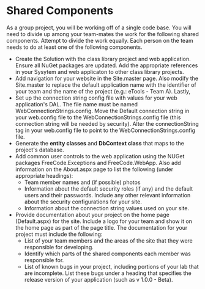 # Shared Components

As a group project, you will be working off of a single code base. You will need to divide up among your team-mates the work for the following shared components. Attempt to divide the work equally. Each person on the team needs to do at least one of the following components.

- Create the Solution with the class library project and web application. Ensure all NuGet packages are updated. Add the appropriate references in your Sysytem and web applicaton to other class library projects.  
- Add navigation for your website in the Site.master page. Also modify the Site.master to replace the default application name with the identifier of your team and the name of the project (e.g.: eTools - Team A). Lastly,
- Set up the connection string config file with values for your web application's DAL. The file name must be named WebConnectionStrings.config. Move the Default connection string in your web.config file to the WebConnectionStrings.config file (this connection string will be needed by security). Alter the connectionString tag in your web.config file to point to the WebConnectionStrings.config file.
- Generate the **entity classes** and **DbContext class** that maps to the project's database.
- Add common user controls to the web application using the NUGet packages FreeCode.Exceptions and FreeCode.WebApp. Also add information on the About.aspx page to list the following (under appropriate headings):
  - Team member names and (if possible) photos
  - Information about the default security roles (if any) and the default users and their passwords. Include any other relevant information about the security configurations for your site.
  - Information about the connection string values used on your site.
- Provide documentation about your project on the home page (Default.aspx) for the site. Include a logo for your team and show it on the home page as part of the page title. The documentation for your project must include the following:
  - List of your team members and the areas of the site that they were responsible for developing.
  - Identify which parts of the shared components each member was responsible for.
  - List of known bugs in your project, including portions of your lab that are incomplete. List these bugs under a heading that specifies the release version of your application (such as v 1.0.0 - Beta).
